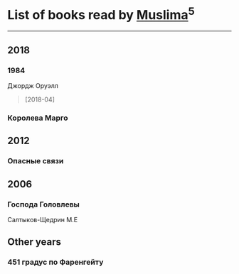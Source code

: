# List of books read by [Muslima](https://www.facebook.com/app_scoped_user_id/1867395113473883/)<sup>5</sup>
---

## 2018

### 1984
Джордж Оруэлл
> [2018-04] 


### Королева Марго



## 2012

### Опасные связи



## 2006

### Господа Головлевы
Салтыков-Щедрин М.Е



## Other years

### 451 градус по Фаренгейту



